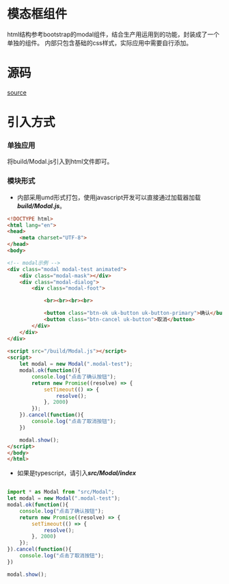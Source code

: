 # 模态框组件
html结构参考bootstrap的modal组件，结合生产用运用到的功能，封装成了一个单独的组件。 内部只包含基础的css样式，实际应用中需要自行添加。


# 源码
[source](index.ts)

# 引入方式

### 单独应用
将build/Modal.js引入到html文件即可。

### 模块形式

+ 内部采用umd形式打包，使用javascript开发可以直接通过加载器加载***build/Modal.js***。
```html
<!DOCTYPE html>
<html lang="en">
<head>
    <meta charset="UTF-8">
</head>
<body>

<!-- modal示例 -->
<div class="modal modal-test animated">
    <div class="modal-mask"></div>
    <div class="modal-dialog">
        <div class="modal-foot">

            <br><br><br><br>

            <button class="btn-ok uk-button uk-button-primary">确认</button>
            <button class="btn-cancel uk-button">取消</button>
        </div>
    </div>
</div>
    
<script src="/build/Modal.js"></script>    
<script>
    let modal = new Modal(".modal-test");
    modal.ok(function(){
        console.log("点击了确认按钮");
        return new Promise((resolve) => {
            setTimeout(() => {
                resolve();
            }, 2000)
        });
    }).cancel(function(){
        console.log("点击了取消按钮");
    })

    modal.show();
</script>
</body>
</html>
```

+ 如果是typescript，请引入***src/Modal/index***
```typescript

import * as Modal from "src/Modal";
let modal = new Modal(".modal-test");
modal.ok(function(){
    console.log("点击了确认按钮");
    return new Promise((resolve) => {
        setTimeout(() => {
            resolve();
        }, 2000)
    });
}).cancel(function(){
    console.log("点击了取消按钮");
})

modal.show();

```

